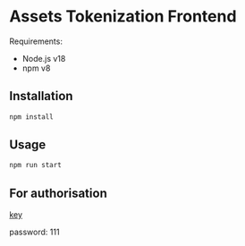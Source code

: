 # Assets Tokenization Frontend

Requirements:
- Node.js v18
- npm v8

## Installation

```bash
npm install
```

## Usage

```bash
npm run start
```

## For authorisation

[key](public/key/test_key_111.dat)

password: 111